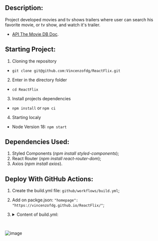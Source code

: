## Description:
Project developed movies and tv shows trailers where user can search his favorite movie, or tv show, and watch it's trailer.

- [API The Movie DB Doc](https://developer.themoviedb.org/docs/append-to-response).

## Starting Project:
1. Cloning the repository
-  `git clone git@github.com:Vincenzofdg/ReactFlix.git`
2. Enter in the directory folder
- `cd ReactFlix`
3. Install projects dependencies
- `npm install` or `npm ci`
4. Starting localy
- Node Version 18: `npm start`

## Dependencies Used:
1. Styled Components (_npm install styled-components_);
2. React Router (_npm install react-router-dom_);
3. Axios (_npm install axios_).

## Deploy With GitHub Actions:
1. Create the build.yml file: `github/workflows/build.yml`;
2. Add on packge.json: `"homepage": "https://vincenzofdg.github.io/ReactFlix/"`;
3. <details>
    <summary>Content of build.yml:</summary>

    ```
    name: Github Pages Deploy

    on:
      push:
        branches:
          - master

    jobs:
      deploy:
        runs-on: ubuntu-latest

        permissions:
          contents: write

        strategy:
          matrix:
            node-version: [16.x]

        steps:
          - name: Checkout 
            uses: actions/checkout@v2

          - name: Install and Build
            run: npm install && npm run build

          - name: Deploy
            uses: JamesIves/github-pages-deploy-action@4.1.1
            with:
              branch: gh-pages
              folder: build
    ```

  </details>

<br />

![image](preview.gif)